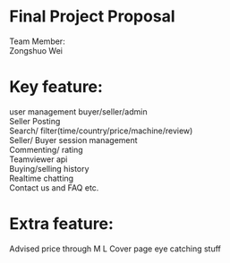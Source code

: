 # Final Project Proposal  
Team Member:  
Zongshuo Wei  
  
  
# Key feature:  
user management  buyer/seller/admin  
Seller Posting  
Search/ filter(time/country/price/machine/review)  
Seller/ Buyer session management  
Commenting/ rating  
Teamviewer api  
Buying/selling history  
Realtime chatting  
Contact us and FAQ etc.  


# Extra feature:  

Advised price through M  L
Cover page eye catching stuff  
